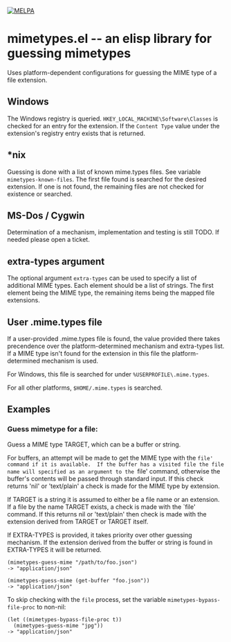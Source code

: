 [![MELPA](https://melpa.org/packages/mimetypes-badge.svg)](https://melpa.org/#/mimetypes)

# mimetypes.el -- an elisp library for guessing mimetypes

Uses platform-dependent configurations for guessing the MIME type of a
file extension.

## Windows

The Windows registry is queried. `HKEY_LOCAL_MACHINE\Software\Classes`
is checked for an entry for the extension.  If the `Content Type` value under the
extension's registry entry exists that is returned.

## *nix

Guessing is done with a list of known mime.types files.  See variable
`mimetypes-known-files`.  The first file found is searched for the
desired extension.  If one is not found, the remaining files are not
checked for existence or searched.

## MS-Dos / Cygwin

Determination of a mechanism, implementation and testing is still
TODO.  If needed please open a ticket.

## extra-types argument

The optional argument `extra-types` can be used to specify a list of
additional MIME types.  Each element should be a list of strings.  The
first element being the MIME type, the remaining items being the
mapped file extensions.

## User .mime.types file

If a user-provided .mime.types file is found, the value provided there
takes precendence over the platform-determined mechanism and
extra-types list.  If a MIME type isn't found for the extension in
this file the platform-determined mechanism is used.


For Windows, this file is searched for under `%USERPROFILE\.mime.types`.

For all other platforms, `$HOME/.mime.types` is searched.

## Examples

### Guess mimetype for a file:

Guess a MIME type TARGET, which can be a buffer or string.

For buffers, an attempt will be made to get the MIME type with
the `file' command if it is available.  If the buffer has a
visited file the file name will specified as an argument to the
`file' command, otherwise the buffer's contents will be passed
through standard input.  If this check returns 'nil' or
'text/plain' a check is made for the MIME type by extension.

If TARGET is a string it is assumed to either be a file name or
an extension.  If a file by the name TARGET exists, a check is
made with the `file' command.  If this returns nil or
'text/plain' then check is made with the extension derived from
TARGET or TARGET itself.

If EXTRA-TYPES is provided, it takes priority over other guessing
mechanism.  If the extension derived from the buffer or string is
found in EXTRA-TYPES it will be returned.

```
(mimetypes-guess-mime "/path/to/foo.json")
-> "application/json"
```

```
(mimetypes-guess-mime (get-buffer "foo.json"))
-> "application/json"
```

To skip checking with the `file` process, set the variable
`mimetypes-bypass-file-proc` to non-nil:

```
(let ((mimetypes-bypass-file-proc t))
  (mimetypes-guess-mime "jpg"))
-> "application/json"
```

